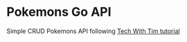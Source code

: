 # Pokemons Go API 

Simple CRUD Pokemons API following [Tech With Tim tutorial](https://www.youtube.com/watch?v=bj77B59nkTQ)